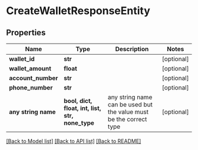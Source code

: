 # CreateWalletResponseEntity


## Properties
Name | Type | Description | Notes
------------ | ------------- | ------------- | -------------
**wallet_id** | **str** |  | [optional] 
**wallet_amount** | **float** |  | [optional] 
**account_number** | **str** |  | [optional] 
**phone_number** | **str** |  | [optional] 
**any string name** | **bool, dict, float, int, list, str, none_type** | any string name can be used but the value must be the correct type | [optional]

[[Back to Model list]](../README.md#documentation-for-models) [[Back to API list]](../README.md#documentation-for-api-endpoints) [[Back to README]](../README.md)


